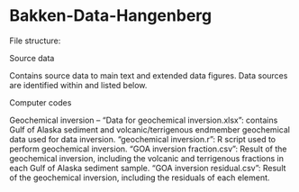 # Bakken-Data-Hangenberg
File structure:

Source data

Contains source data to main text and extended data figures. Data sources are identified within and listed below.
 

Computer codes

Geochemical inversion –
“Data for geochemical inversion.xlsx”: contains Gulf of Alaska sediment and volcanic/terrigenous endmember geochemical data used for data inversion.
“geochemical inversion.r”: R script used to perform geochemical inversion.
“GOA inversion fraction.csv”: Result of the geochemical inversion, including the volcanic and terrigenous fractions in each Gulf of Alaska sediment sample.
“GOA inversion residual.csv”: Result of the geochemical inversion, including the residuals of each element.
